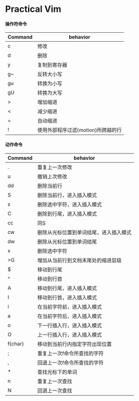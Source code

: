 # Practical Vim
#### 操作符命令
|Command | behavior
|- | -
|c|修改
|d|删除
|y|复制到寄存器
|g~|反转大小写
|gu|转换为小写
|gU|转换为大写
|>|增加缩进
|<|减少缩进
|=|自动缩进
|!|使用外部程序过滤{motion}所跨越的行

#### 动作命令

|Command | behavior
|- | -
|.|重复上一次修改
|u|撤销上次修改
|dd|删除当前行
|S|删除当前行，进入插入模式
|s|删除选中字符，进入插入模式
|C|删除到行尾，进入插入模式
|cc|同S
|cw|删除从光标位置到单词结尾，进入插入模式
|dw|删除从光标位置到单词结尾
|x|删除选中字符
|>G|增加从当前行到文档末尾处的缩进层级
|$|移动到行尾
|^|移动到行首
|A|移动到行尾，进入插入模式
|I|移动到行首，进入插入模式
|i|在当前字符前，进入插入模式
|a|在当前字符后，进入插入模式
|o|下一行插入行，进入插入模式
|O|上一行插入行，进入插入模式
|f{char}|移动到当前行内指定字符出现位置
|;|重复上一次f命令所查找的字符
|,|回退上一次f命令所查找的字符
|*|查找光标下的单词
|n|重复上一次查找
|N|回退上一次查找
